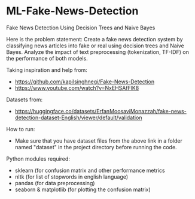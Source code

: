 # ML-Fake-News-Detection

Fake News Detection Using Decision Trees and Naive Bayes


Here is the problem statement:
Create a fake news detection system by classifying news articles into fake or real using decision trees
and Naive Bayes. Analyze the impact of text preprocessing (tokenization, TF-IDF) on the performance of both
models.


Taking inspiration and help from:
- https://github.com/kapilsinghnegi/Fake-News-Detection
- https://www.youtube.com/watch?v=NxEHSAfFlK8

Datasets from:
- https://huggingface.co/datasets/ErfanMoosaviMonazzah/fake-news-detection-dataset-English/viewer/default/validation

How to run:
- Make sure that you have dataset files from the above link in a folder named "dataset" in the project directory before running the code.

Python modules required:
- sklearn (for confusion matrix and other performance metrics
- nltk (for list of stopwords in english language)
- pandas (for data preprocessing)
- seaborn & matplotlib (for plotting the confusion matrix)
